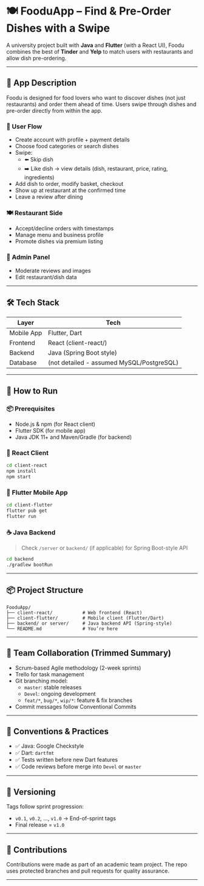 
# 🍽️ FooduApp – Find & Pre-Order Dishes with a Swipe

A university project built with **Java** and **Flutter** (with a React UI), Foodu combines the best of **Tinder** and **Yelp** to match users with restaurants and allow dish pre-ordering.

---

## 📱 App Description

Foodu is designed for food lovers who want to discover dishes (not just restaurants) and order them ahead of time. Users swipe through dishes and pre-order directly from within the app.

### 👤 User Flow
- Create account with profile + payment details
- Choose food categories or search dishes
- Swipe:
  - ⬅️ Skip dish
  - ➡️ Like dish → view details (dish, restaurant, price, rating, ingredients)
- Add dish to order, modify basket, checkout
- Show up at restaurant at the confirmed time
- Leave a review after dining

### 🍽️ Restaurant Side
- Accept/decline orders with timestamps
- Manage menu and business profile
- Promote dishes via premium listing

### 🔧 Admin Panel
- Moderate reviews and images
- Edit restaurant/dish data

---

## 🛠️ Tech Stack

| Layer       | Tech                     |
|-------------|--------------------------|
| Mobile App  | Flutter, Dart            |
| Frontend    | React (client-react/)    |
| Backend     | Java (Spring Boot style) |
| Database    | (not detailed - assumed MySQL/PostgreSQL) |

---

## 🚀 How to Run

### 📦 Prerequisites
- Node.js & npm (for React client)
- Flutter SDK (for mobile app)
- Java JDK 11+ and Maven/Gradle (for backend)

### 📱 React Client
```bash
cd client-react
npm install
npm start
```

### 📱 Flutter Mobile App
```bash
cd client-flutter
flutter pub get
flutter run
```

### ☕ Java Backend
> Check `/server` or `backend/` (if applicable) for Spring Boot-style API
```bash
cd backend
./gradlew bootRun
```

---

## 📦 Project Structure

```
FooduApp/
├── client-react/           # Web frontend (React)
├── client-flutter/         # Mobile client (Flutter/Dart)
├── backend/ or server/     # Java backend API (Spring-style)
└── README.md               # You’re here
```

---

## 🧪 Team Collaboration (Trimmed Summary)

- Scrum-based Agile methodology (2-week sprints)
- Trello for task management
- Git branching model:
  - `master`: stable releases
  - `Devel`: ongoing development
  - `feat/*`, `bug/*`, `wip/*`: feature & fix branches
- Commit messages follow Conventional Commits

---

## 🧹 Conventions & Practices

- ✅ Java: Google Checkstyle
- ✅ Dart: `dartfmt`
- ✅ Tests written before new Dart features
- ✅ Code reviews before merge into `Devel` or `master`

---

## 🏁 Versioning

Tags follow sprint progression:
- `v0.1`, `v0.2`, ..., `v1.0` → End-of-sprint tags
- Final release = `v1.0`

---

## 📢 Contributions

Contributions were made as part of an academic team project. The repo uses protected branches and pull requests for quality assurance.

---
